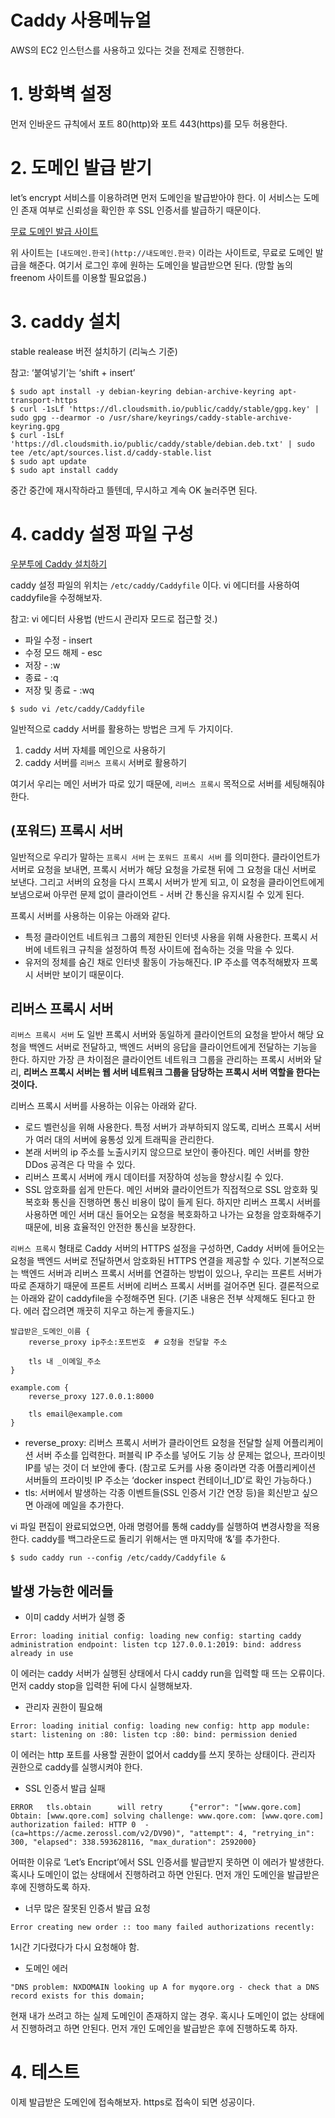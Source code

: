 # Caddy 사용메뉴얼

AWS의 EC2 인스턴스를 사용하고 있다는 것을 전제로 진행한다.

# 1. 방화벽 설정

먼저 인바운드 규칙에서 포트 80(http)와 포트 443(https)를 모두 허용한다.

# 2. 도메인 발급 받기

let’s encrypt 서비스를 이용하려면 먼저 도메인을 발급받아야 한다. 이 서비스는 도메인 존재 여부로 신뢰성을 확인한 후 SSL 인증서를 발급하기 때문이다.

[무료 도메인 발급 사이트](https://xn--220b31d95hq8o.xn--3e0b707e/)

위 사이트는 `[내도메인.한국](http://내도메인.한국)` 이라는 사이트로, 무료로 도메인 발급을 해준다. 여기서 로그인 후에 원하는 도메인을 발급받으면 된다. (망할 놈의 freenom 사이트를 이용할 필요없음.)

# 3. caddy 설치

stable realease 버전 설치하기 (리눅스 기준)

참고: ‘붙여넣기’는 ‘shift + insert’

```
$ sudo apt install -y debian-keyring debian-archive-keyring apt-transport-https
$ curl -1sLf 'https://dl.cloudsmith.io/public/caddy/stable/gpg.key' | sudo gpg --dearmor -o /usr/share/keyrings/caddy-stable-archive-keyring.gpg
$ curl -1sLf 'https://dl.cloudsmith.io/public/caddy/stable/debian.deb.txt' | sudo tee /etc/apt/sources.list.d/caddy-stable.list
$ sudo apt update
$ sudo apt install caddy
```

중간 중간에 재시작하라고 뜰텐데, 무시하고 계속 OK 눌러주면 된다.

# 4. caddy 설정 파일 구성

[우분투에 Caddy 설치하기](https://wany.io/b/install-caddy-on-ubuntu)

caddy 설정 파일의 위치는 `/etc/caddy/Caddyfile` 이다. vi 에디터를 사용하여 caddyfile을 수정해보자. 

참고: vi 에디터 사용법 (반드시 관리자 모드로 접근할 것.)

- 파일 수정 - insert
- 수정 모드 해제 - esc
- 저장 - :w
- 종료 - :q
- 저장 및 종료 - :wq

```
$ sudo vi /etc/caddy/Caddyfile
```

일반적으로 caddy 서버를 활용하는 방법은 크게 두 가지이다.

1. caddy 서버 자체를 메인으로 사용하기
2. caddy 서버를 `리버스 프록시` 서버로 활용하기

여기서 우리는 메인 서버가 따로 있기 때문에, `리버스 프록시` 목적으로 서버를 세팅해줘야 한다. 

## (포워드) 프록시 서버

일반적으로 우리가 말하는 `프록시 서버` 는 `포워드 프록시 서버` 를 의미한다. 클라이언트가 서버로 요청을 보내면, 프록시 서버가 해당 요청을 가로챈 뒤에 그 요청을 대신 서버로 보낸다. 그리고 서버의 요청을 다시 프록시 서버가 받게 되고, 이 요청을 클라이언트에게 보냄으로써 아무런 문제 없이 클라이언트 - 서버 간 통신을 유지시킬 수 있게 된다. 

프록시 서버를 사용하는 이유는 아래와 같다.

- 특정 클라이언트 네트워크 그룹의 제한된 인터넷 사용을 위해 사용한다. 프록시 서버에 네트워크 규칙을 설정하여 특정 사이트에 접속하는 것을 막을 수 있다.
- 유저의 정체를 숨긴 채로 인터넷 활동이 가능해진다. IP 주소를 역추적해봤자 프록시 서버만 보이기 때문이다.

## 리버스 프록시 서버

`리버스 프록시 서버` 도 일반 프록시 서버와 동일하게 클라이언트의 요청을 받아서 해당 요청을 백엔드 서버로 전달하고, 백엔드 서버의 응답을 클라이언트에게 전달하는 기능을 한다. 하지만 가장 큰 차이점은 클라이언트 네트워크 그룹을 관리하는 프록시 서버와 달리, **리버스 프록시 서버는 웹 서버 네트워크 그룹을 담당하는 프록시 서버 역할을 한다는 것이다.** 

리버스 프록시 서버를 사용하는 이유는 아래와 같다.

- 로드 벨런싱을 위해 사용한다. 특정 서버가 과부하되지 않도록, 리버스 프록시 서버가 여러 대의 서버에 융통성 있게 트래픽을 관리한다.
- 본래 서버의 ip 주소를 노출시키지 않으므로 보안이 좋아진다. 메인 서버를 향한 DDos 공격은 다 막을 수 있다.
- 리버스 프록시 서버에 캐시 데이터를 저장하여 성능을 향상시킬 수 있다.
- SSL 암호화를 쉽게 만든다. 메인 서버와 클라이언트가 직접적으로 SSL 암호화 및 복호화 통신을 진행하면 통신 비용이 많이 들게 된다. 하지만 리버스 프록시 서버를 사용하면 메인 서버 대신 들어오는 요청을 복호화하고 나가는 요청을 암호화해주기 때문에, 비용 효율적인 안전한 통신을 보장한다.

`리버스 프록시` 형태로 Caddy 서버의 HTTPS 설정을 구성하면, Caddy 서버에 들어오는 요청을 백엔드 서버로 전달하면서 암호화된 HTTPS 연결을 제공할 수 있다. 기본적으로는 백엔드 서버과 리버스 프록시 서버를 연결하는 방법이 있으나, 우리는 프론트 서버가 따로 존재하기 때문에 프론트 서버에 리버스 프록시 서버를 걸어주면 된다. 결론적으로는 아래와 같이 caddyfile을 수정해주면 된다. (기존 내용은 전부 삭제해도 된다고 한다. 에러 잡으려면 깨끗히 지우고 하는게 좋을지도.)

```
발급받은_도메인_이름 {
    reverse_proxy ip주소:포트번호  # 요청을 전달할 주소

    tls 내 _이메일_주소
}
```

```
example.com {
    reverse_proxy 127.0.0.1:8000

    tls email@example.com
}
```

- reverse_proxy: 리버스 프록시 서버가 클라이언트 요청을 전달할 실제 어플리케이션 서버 주소를 입력한다. 퍼블릭 IP 주소를 넣어도 기능 상 문제는 없으나, 프라이빗 IP를 넣는 것이 더 보안에 좋다. (참고로 도커를 사용 중이라면 각종 어플리케이션 서버들의 프라이빗 IP 주소는 ‘docker inspect 컨테이너_ID’로 확인 가능하다.)
- tls: 서버에서 발생하는 각종 이벤트들(SSL 인증서 기간 연장 등)을 회신받고 싶으면 아래에 메일을 추가한다.

vi 파일 편집이 완료되었으면, 아래 명령어를 통해 caddy를 실행하여 변경사항을 적용한다. caddy를 백그라운드로 돌리기 위해서는 맨 마지막애 ‘&’를 추가한다.

```
$ sudo caddy run --config /etc/caddy/Caddyfile &
```

## 발생 가능한 에러들

- 이미 caddy 서버가 실행 중

```
Error: loading initial config: loading new config: starting caddy administration endpoint: listen tcp 127.0.0.1:2019: bind: address already in use
```

이 에러는 caddy 서버가 실행된 상태에서 다시 caddy run을 입력할 때 뜨는 오류이다. 먼저 caddy stop을 입력한 뒤에 다시 실행해보자.

- 관리자 권한이 필요해

```
Error: loading initial config: loading new config: http app module: start: listening on :80: listen tcp :80: bind: permission denied
```

이 에러는 http 포트를 사용할 권한이 없어서 caddy를 쓰지 못하는 상태이다. 관리자 권한으로 caddy를 실행시켜야 한다.

- SSL 인증서 발급 실패

```
ERROR   tls.obtain      will retry      {"error": "[www.qore.com] Obtain: [www.qore.com] solving challenge: www.qore.com: [www.qore.com] authorization failed: HTTP 0  -  (ca=https://acme.zerossl.com/v2/DV90)", "attempt": 4, "retrying_in": 300, "elapsed": 338.593628116, "max_duration": 2592000}
```

어떠한 이유로 ‘Let’s Encript’에서 SSL 인증서를 발급받지 못하면 이 에러가 발생한다. 혹시나 도메인이 없는 상태에서 진행하려고 하면 안된다. 먼저 개인 도메인을 발급받은 후에 진행하도록 하자.

- 너무 많은 잘못된 인증서 발급 요청

```
Error creating new order :: too many failed authorizations recently:
```

1시간 기다렸다가 다시 요청해야 함.

- 도메인 에러

```
"DNS problem: NXDOMAIN looking up A for myqore.org - check that a DNS record exists for this domain;
```

현재 내가 쓰려고 하는 실제 도메인이 존재하지 않는 경우. 혹시나 도메인이 없는 상태에서 진행하려고 하면 안된다. 먼저 개인 도메인을 발급받은 후에 진행하도록 하자.

# 4. 테스트

이제 발급받은 도메인에 접속해보자. https로 접속이 되면 성공이다.